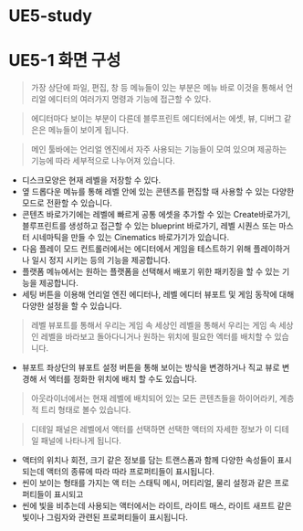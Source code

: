 # UE5-study
# UE5-1 화면 구성


> 가장 상단에 파일, 편집, 창 등 메뉴들이 있는 부분은 메뉴 바로 이것을 통해서 언리얼 에디터의 여러가지 명령과 기능에 접근할 수 있다.
> 

> 에디터마다 보이는 부분이 다른데 블루프린트 에디터에서는 에셋, 뷰, 디버그 같은은 메뉴들이 보이게 됩니다.
> 


> 메인 툴바에는 언리얼 엔진에서 자주 사용되는 기능들이 모여 있으며 제공하는 기능에 따라 세부적으로 나누어져 있습니다.
> 
- 디스크모양은 현재 레벨을 저장할 수 있다.
- 옆 드롭다운 메뉴를 통해 레벨 안에 있는 콘텐츠를 편집할 때 사용할 수 있는 다양한 모드로 전환할 수 있습니다.
- 콘텐츠 바로가기에는 레벨에 빠르게 공통 에셋을 추가할 수 있는 Create바로가기, 블루프린트를 생성하고 접근할 수 있는 blueprint 바로가기, 레벨 시퀀스 또는 마스터 시네마틱을 만들 수 있는 Cinematics 바로가기가 있습니다.
- 다음 플레이 모드 컨트롤러에서는 에디터에서 게임을 테스트하기 위해 플레이하거나 일시 정지 시키는 등의 기능을 제공합니다.
- 플랫폼 메뉴에서는 원하는 플랫폼을 선택해서 배포기 위한 패키징을 할 수 있는 기능을 제공합니다.
- 세팅 버튼을 이용해 언리얼 엔진 에디터나, 레벨 에디터 뷰포트 및 게임 동작에 대해 다양한 설정을 할 수 있습니다.


> 레벨 뷰포트를 통해서 우리는 게임 속 세상인 레벨을 통해서 우리는 게임 속 세상인 레벨을 바라보고 돌아다니거나 원하는 위치에 필요한 엑터를 배치할 수 있습니다.
> 
- 뷰포트 좌상단의 뷰포트 설정 버튼을 통해 보이는 방식을 변경하거나 직교 뷰로 변경해 서 엑터를 정화한 위치에 배치 할 수도 있습니다.


> 아웃라이너에서는 현재 레벨에 배치되어 있는 모든 콘텐츠들을 하이어라키, 계층적 트리 형태로 볼수 있습니다.
> 


> 디테일 패널은 레벨에서 액터를 선택하면 선택한 액터의 자세한 정보가 이 디테일 패널에 나타나게 됩니다.
> 
- 액터의 위치나 회전, 크기 같은 정보를 담는 트랜스폼과 함께 다양한 속성들이 표시되는데 액터의 종류에 따라 따라 프로퍼티들이 표시됩니다.
- 씬이 보이는 형태를 가지는 액 터는 스태틱 메시, 머티리얼, 물리 설정과 같은 프로퍼티들이 표시되고
- 씬에 빛을 비추는데 사용되는 액터에서는 라이트, 라이트 매스, 라이트 새프트 같은 빛이나 그림자와 관련된 프로퍼티들이 표시됩니다.
